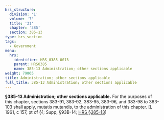 ```yaml
---
hrs_structure:
  division: '1'
  volume: '7'
  title: '21'
  chapter: '385'
  section: 385-13
type: hrs_section
tags:
  - Government
menu:
  hrs:
    identifier: HRS_0385-0013
    parent: HRS0385
    name: 385-13 Administration; other sections applicable
weight: 79065
title: Administration; other sections applicable
full_title: 385-13 Administration; other sections applicable
---
```

**§385-13 Administration; other sections applicable.** For the purposes of this chapter, sections 383-91, 383-92, 383-95, 383-96, and 383-98 to 383-103 shall apply, mutatis mutandis, to the administration of this chapter. [L 1961, c 157, pt of §1; Supp, §93B-14; [HRS §385-13](/title-21/chapter-385/section-385-13/)]